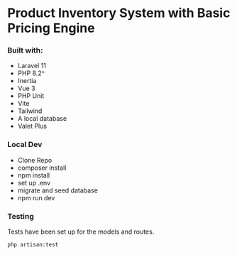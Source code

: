 # Product Inventory System with Basic Pricing Engine

### Built with:
- Laravel 11
- PHP 8.2^
- Inertia
- Vue 3
- PHP Unit
- Vite
- Tailwind
- A local database
- Valet Plus

### Local Dev
- Clone Repo
- composer install
- npm install
- set up .env
- migrate and seed database
- npm run dev

### Testing
Tests have been set up for the models and routes.

```bash
php artisan:test
```